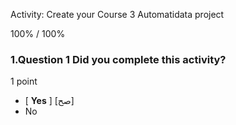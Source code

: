 Activity: Create your Course 3 Automatidata project



100% / 100%




### 1.Question 1 Did you complete this activity?
1 point

* [ **Yes** ] [صح]
* No




